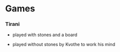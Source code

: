# Games

### Tirani

* played with stones and a board

* played without stones by Kvothe to work his mind


